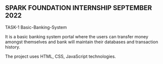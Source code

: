 SPARK FOUNDATION INTERNSHIP SEPTEMBER 2022
---------------------------
 TASK-1 Basic-Banking-System

It is a basic banking system portal where the users can transfer money amongst themselves and bank will maintain their databases and transaction history.

The project uses  HTML, CSS, JavaScript technologies.
